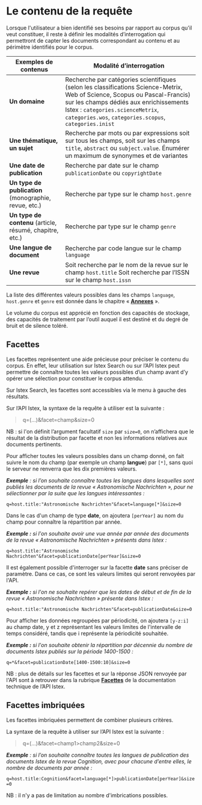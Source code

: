 # Le contenu de la requête

Lorsque l'utilisateur a bien identifié ses besoins par rapport au corpus qu'il veut constituer, il reste à définir les modalités d’interrogation qui permettront de capter les documents correspondant au contenu et au périmètre identifiés pour le corpus.

| Exemples de contenus                                     | Modalité d’interrogation                                                                                                                                                                                                                                            |
| -------------------------------------------------------- | ------------------------------------------------------------------------------------------------------------------------------------------------------------------------------------------------------------------------------------------------------------------- |
| **Un domaine**                                           | Recherche par catégories scientifiques (selon les classifications Science-Metrix, Web of Science, Scopus ou Pascal-Francis) sur les champs dédiés aux enrichissements Istex : `categories.scienceMetrix`, `categories.wos`, `categories.scopus`, `categories.inist` |
| **Une thématique, un sujet**                             | Recherche par mots ou par expressions soit sur tous les champs, soit sur les champs `title`, `abstract` ou `subject.value`.                         Énumérer un maximum de synonymes et de variantes                                                                |
| **Une date de publication**                              | Recherche par date sur le champ `publicationDate` ou `copyrightDate`                                                                                                                                                                                                |
| **Un type de publication** (monographie, revue, etc.)    | Recherche par type sur le champ `host.genre`                                                                                                                                                                                                                        |
| **Un type de contenu** (article, résumé, chapitre, etc.) | Recherche par type sur le champ `genre`                                                                                                                                                                                                                             |
| **Une langue de document**                               | Recherche par code langue sur le champ `language`                                                                                                                                                                                                                   |
| **Une revue**                                            | Soit recherche par le nom de la revue sur le champ `host.title`           Soit recherche par l’ISSN sur le champ `host.issn`                                                                                                                                        |

La liste des différentes valeurs possibles dans les champs `language`, `host.genre` et `genre` est donnée dans le chapitre « [**Annexes**](../annexes/) ».

Le volume du corpus est apprécié en fonction des capacités de stockage, des capacités de traitement par l’outil auquel il est destiné et du degré de bruit et de silence toléré.

## **Facettes**

Les facettes représentent une aide précieuse pour préciser le contenu du corpus. En effet, leur utilisation sur Istex Search ou sur l’API Istex peut permettre de connaître toutes les valeurs possibles d’un champ avant d’y opérer une sélection pour constituer le corpus attendu.

Sur Istex Search, les facettes sont accessibles via le menu à gauche des résultats.

Sur l’API Istex, la syntaxe de la requête à utiliser est la suivante :

> ​ q=(...)\&facet=champ\&size=0

NB : si l'on définit l’argument facultatif `size` par `size=0`, on n’affichera que le résultat de la distribution par facette et non les informations relatives aux documents pertinents.

Pour afficher toutes les valeurs possibles dans un champ donné, on fait suivre le nom du champ (par exemple un champ **langue**) par `[*]`, sans quoi le serveur ne renverra que les dix premières valeurs.

_**Exemple** : si l’on souhaite connaître toutes les langues dans lesquelles sont publiés les documents de la revue « Astronomische Nachrichten », pour ne sélectionner par la suite que les langues intéressantes :_

`q=host.title:"Astronomische Nachrichten"&facet=language[*]&size=0`

Dans le cas d'un champ de type **date**, on ajoutera `[perYear]` au nom du champ pour connaître la répartition par année.

_**Exemple :** si l'on souhaite avoir une vue année par année des documents de la revue « Astronomische Nachrichten » présents dans Istex :_

`q=host.title:"Astronomische Nachrichten"&facet=publicationDate[perYear]&size=0`

Il est également possible d'interroger sur la facette **date** sans préciser de paramètre. Dans ce cas, ce sont les valeurs limites qui seront renvoyées par l'API.

_**Exemple :** si l'on ne souhaite repérer que les dates de début et de fin de la revue « Astronomische Nachrichten » présente dans Istex :_

`q=host.title:"Astronomische Nachrichten"&facet=publicationDate&size=0`&#x20;

Pour afficher les données regroupées par périodicité, on ajoutera `[y-z:i]` au champ date, y et z représentant les valeurs limites de l'intervalle de temps considéré, tandis que i représente la périodicité souhaitée.

_**Exemple :** si l'on souhaite obtenir la répartition par décennie du nombre de documents Istex publiés sur la période 1400-1500 :_

`q=*&facet=publicationDate[1400-1500:10]&size=0`

NB : plus de détails sur les facettes et sur la réponse JSON renvoyée par l'API sont à retrouver dans la rubrique [**Facettes**](../../api/facets/) de la documentation technique de l’API Istex.

## **Facettes imbriquées**

Les facettes imbriquées permettent de combiner plusieurs critères.

La syntaxe de la requête à utiliser sur l’API Istex est la suivante :

> ​ q=(...)\&facet=champ1>champ2\&size=0

_​**Exemple** : si l’on souhaite connaître toutes les langues de publication des documents Istex de la revue Cognition, avec pour chacune d’entre elles, le nombre de documents par année :_

`q=host.title:Cognition&facet=language[*]>publicationDate[perYear]&size=0`

NB : il n'y a pas de limitation au nombre d'imbrications possibles.&#x20;
